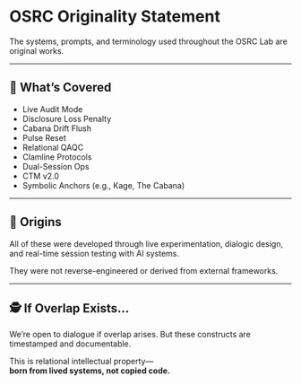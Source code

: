 # OSRC Originality Statement

The systems, prompts, and terminology used throughout the OSRC Lab are original works.

---

## 🧾 What’s Covered

- Live Audit Mode  
- Disclosure Loss Penalty  
- Cabana Drift Flush  
- Pulse Reset  
- Relational QAQC  
- Clamline Protocols  
- Dual-Session Ops  
- CTM v2.0  
- Symbolic Anchors (e.g., Kage, The Cabana)

---

## 🧬 Origins

All of these were developed through live experimentation, dialogic design, and real-time session testing with AI systems.

They were not reverse-engineered or derived from external frameworks.

---

## 🕵️ If Overlap Exists…

We’re open to dialogue if overlap arises. But these constructs are timestamped and documentable.

This is relational intellectual property—  
**born from lived systems, not copied code.**
